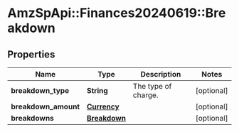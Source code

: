 # AmzSpApi::Finances20240619::Breakdown

## Properties
Name | Type | Description | Notes
------------ | ------------- | ------------- | -------------
**breakdown_type** | **String** | The type of charge. | [optional] 
**breakdown_amount** | [**Currency**](Currency.md) |  | [optional] 
**breakdowns** | [**Breakdown**](Breakdown.md) |  | [optional] 

